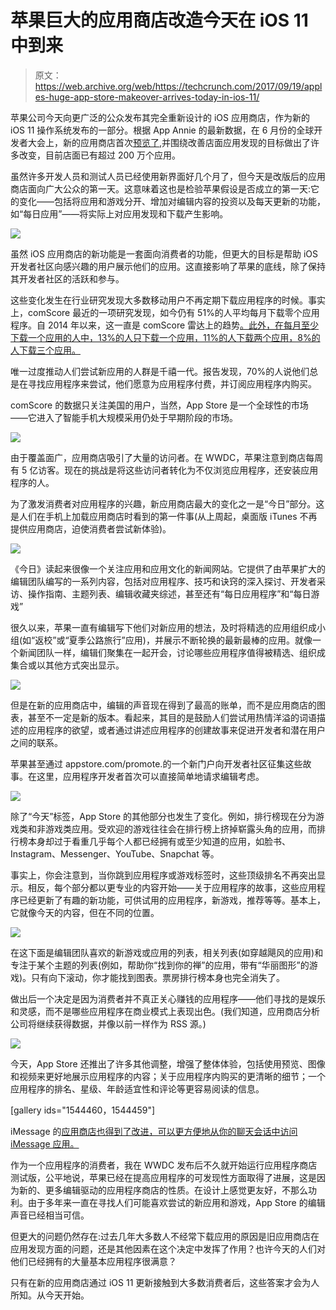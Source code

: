 # 苹果巨大的应用商店改造今天在 iOS 11  中到来

> 原文：<https://web.archive.org/web/https://techcrunch.com/2017/09/19/apples-huge-app-store-makeover-arrives-today-in-ios-11/>

苹果公司今天向更广泛的公众发布其完全重新设计的 iOS 应用商店，作为新的 iOS 11 操作系统发布的一部分。根据 App Annie 的最新数据，在 6 月份的全球开发者大会上，新的应用商店首次[预览了](https://web.archive.org/web/20230323205436/https://techcrunch.com/2017/06/05/apple-introduces-a-completely-redesigned-app-store/),并围绕改善店面应用发现的目标做出了许多改变，目前店面已有超过 200 万个应用。

虽然许多开发人员和测试人员已经使用新界面好几个月了，但今天是改版后的应用商店面向广大公众的第一天。这意味着这也是检验苹果假设是否成立的第一天:它的变化——包括将应用和游戏分开、增加对编辑内容的投资以及每天更新的功能，如“每日应用”——将实际上对应用发现和下载产生影响。

![](img/2c9d75a74c1def1d9c8986a094d5a93b.png)

虽然 iOS 应用商店的新功能是一套面向消费者的功能，但更大的目标是帮助 iOS 开发者社区向感兴趣的用户展示他们的应用。这直接影响了苹果的底线，除了保持其开发者社区的活跃和参与。

这些变化发生在行业研究发现大多数移动用户不再定期下载应用程序的时候。事实上，comScore 最近的一项研究发现，如今仍有 51%的人平均每月下载零个应用程序。自 2014 年以来，这一直是 comScore 雷达上的趋势[。此外，在每月至少下载一个应用的人中，13%的人只下载一个应用，11%的人下载两个应用，8%的人下载三个应用。](https://web.archive.org/web/20230323205436/https://qz.com/253618/most-smartphone-users-download-zero-apps-per-month/)

唯一过度推动人们尝试新应用的人群是千禧一代。报告发现，70%的人说他们总是在寻找应用程序来尝试，他们愿意为应用程序付费，并订阅应用程序内购买。

comScore 的数据只关注美国的用户，当然，App Store 是一个全球性的市场——它进入了智能手机大规模采用仍处于早期阶段的市场。

![](img/1e3e1cd5ca577b09eb598bd26cf0df32.png)

由于覆盖面广，应用商店吸引了大量的访问者。在 WWDC，苹果注意到商店每周有 5 亿访客。现在的挑战是将这些访问者转化为不仅浏览应用程序，还安装应用程序的人。

为了激发消费者对应用程序的兴趣，新应用商店最大的变化之一是“今日”部分。这是人们在手机上加载应用商店时看到的第一件事(从上周起，桌面版 iTunes 不再提供应用商店，迫使消费者尝试新体验)。

![](img/bfad758cdbb3634ef6d36632fbd3be44.png)

《今日》读起来很像一个关注应用和应用文化的新闻网站。它提供了由苹果扩大的编辑团队编写的一系列内容，包括对应用程序、技巧和诀窍的深入探讨、开发者采访、操作指南、主题列表、编辑收藏夹综述，甚至还有“每日应用程序”和“每日游戏”

很久以来，苹果一直有编辑写下他们对新应用的想法，及时将精选的应用组织成小组(如“返校”或“夏季公路旅行”应用)，并展示不断轮换的最新最棒的应用。就像一个新闻团队一样，编辑们聚集在一起开会，讨论哪些应用程序值得被精选、组织成集合或以其他方式突出显示。

![](img/911d2d62437f3d3b3a9a7e431a26b8ce.png)

但是在新的应用商店中，编辑的声音现在得到了最高的账单，而不是应用商店的图表，甚至不一定是新的版本。看起来，其目的是鼓励人们尝试用热情洋溢的词语描述的应用程序的欲望，或者通过讲述应用程序的创建故事来促进开发者和潜在用户之间的联系。

苹果甚至通过 appstore.com/promote.的一个新门户向开发者社区征集这些故事。在这里，应用程序开发者首次可以直接简单地请求编辑考虑。

![](img/bf1ff96bc50553e3f3b55a8e3e9dd297.png)

除了“今天”标签，App Store 的其他部分也发生了变化。例如，排行榜现在分为游戏类和非游戏类应用。受欢迎的游戏往往会在排行榜上挤掉崭露头角的应用，而排行榜本身却过于看重几乎每个人都已经拥有或至少知道的应用，如脸书、Instagram、Messenger、YouTube、Snapchat 等。

事实上，你会注意到，当你跳到应用程序或游戏标签时，这些顶级排名不再突出显示。相反，每个部分都以更专业的内容开始——关于应用程序的故事，这些应用程序已经更新了有趣的新功能，可供试用的应用程序，新游戏，推荐等等。基本上，它就像今天的内容，但在不同的位置。

![](img/74c20b6fabea6b631bd00374bef391c1.png)

在这下面是编辑团队喜欢的新游戏或应用的列表，相关列表(如穿越飓风的应用)和专注于某个主题的列表(例如，帮助你“找到你的禅”的应用，带有“华丽图形”的游戏)。只有向下滚动，你才能找到图表。票房排行榜本身也完全消失了。

做出后一个决定是因为消费者并不真正关心赚钱的应用程序——他们寻找的是娱乐和灵感，而不是哪些应用程序在商业模式上表现出色。(我们知道，应用商店分析公司将继续获得数据，并像以前一样作为 RSS 源。)

![](img/b02acdf4b5dbcc38b857fb17ebc7a304.png)

今天，App Store 还推出了许多其他调整，增强了整体体验，包括使用预览、图像和视频来更好地展示应用程序的内容；关于应用程序内购买的更清晰的细节；一个应用程序的排名、星级、年龄适宜性和评论等更容易阅读的信息。

[gallery ids="1544460，1544459"]

iMessage 的[应用商店也得到了改进，可以更方便地从你的聊天会话中访问 iMessage 应用。](https://web.archive.org/web/20230323205436/https://support.apple.com/en-us/HT206906)

作为一个应用程序的消费者，我在 WWDC 发布后不久就开始运行应用程序商店测试版，公平地说，苹果已经在提高应用程序的可发现性方面取得了进展，这是因为新的、更多编辑驱动的应用程序商店的性质。在设计上感觉更友好，不那么功利。由于多年来一直在寻找人们可能喜欢尝试的新应用和游戏，App Store 的编辑声音已经相当可信。

但更大的问题仍然存在:过去几年大多数人不经常下载应用的原因是旧应用商店在应用发现方面的问题，还是其他因素在这个决定中发挥了作用？也许今天的人们对他们已经拥有的大量基本应用程序很满意？

只有在新的应用商店通过 iOS 11 更新接触到大多数消费者后，这些答案才会为人所知。从今天开始。